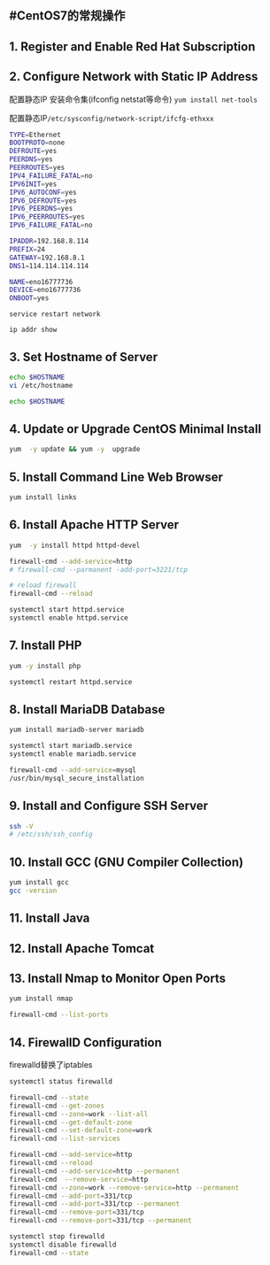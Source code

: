 #CentOS7的常规操作
---

## 1. Register and Enable Red Hat Subscription


## 2. Configure Network with Static IP Address
配置静态IP
安装命令集(ifconfig netstat等命令)
`yum install net-tools`

配置静态IP`/etc/sysconfig/network-script/ifcfg-ethxxx`
```bash
TYPE=Ethernet
BOOTPROTO=none
DEFROUTE=yes
PEERDNS=yes
PEERROUTES=yes
IPV4_FAILURE_FATAL=no
IPV6INIT=yes
IPV6_AUTOCONF=yes
IPV6_DEFROUTE=yes
IPV6_PEERDNS=yes
IPV6_PEERROUTES=yes
IPV6_FAILURE_FATAL=no

IPADDR=192.168.8.114
PREFIX=24
GATEWAY=192.168.8.1
DNS1=114.114.114.114

NAME=eno16777736
DEVICE=eno16777736
ONBOOT=yes

```

`service restart network`

`ip addr show`

## 3. Set Hostname of Server
```bash
echo $HOSTNAME
vi /etc/hostname

echo $HOSTNAME
```

## 4. Update or Upgrade CentOS Minimal Install

```bash
yum  -y update && yum -y  upgrade
```
## 5. Install Command Line Web Browser
```bash
yum install links
```

## 6. Install Apache HTTP Server
```bash
yum  -y install httpd httpd-devel

firewall-cmd --add-service=http
# firewall-cmd --parmanent -add-port=3221/tcp 

# reload firewall
firewall-cmd --reload

systemctl start httpd.service
systemctl enable httpd.service
```

## 7. Install PHP

```bash
yum -y install php

systemctl restart httpd.service


```

## 8. Install MariaDB Database
```bash
yum install mariadb-server mariadb

systemctl start mariadb.service
systemctl enable mariadb.service

firewall-cmd --add-service=mysql
/usr/bin/mysql_secure_installation
```

## 9. Install and Configure SSH Server
```bash
ssh -V
# /etc/ssh/ssh_config


```

## 10. Install GCC (GNU Compiler Collection)
```bash
yum install gcc
gcc -version
```

## 11. Install Java


## 12. Install Apache Tomcat


## 13. Install Nmap to Monitor Open Ports
```bash
yum install nmap

firewall-cmd --list-ports
```

## 14. FirewallD Configuration
firewalld替换了iptables
```bash
systemctl status firewalld

firewall-cmd --state
firewall-cmd --get-zones
firewall-cmd --zone=work --list-all
firewall-cmd --get-default-zone
firewall-cmd --set-default-zone=work
firewall-cmd --list-services

firewall-cmd --add-service=http
firewall-cmd --reload
firewall-cmd --add-service=http --permanent
firewall-cmd  --remove-service=http
firewall-cmd --zone=work --remove-service=http --permanent
firewall-cmd --add-port=331/tcp
firewall-cmd --add-port=331/tcp --permanent
firewall-cmd --remove-port=331/tcp
firewall-cmd --remove-port=331/tcp --permanent

systemctl stop firewalld
systemctl disable firewalld
firewall-cmd --state

```
